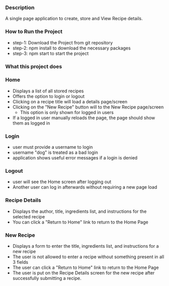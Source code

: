### Description 
A single page application to create, store and View Recipe details.

### How to Run the Project

* step-1: Download the Project from git repository
* step-2: npm install to download the necessary packages
* step-3: npm start to start the project


### What this project does

### Home
* Displays a list of all stored recipes
* Offers the option to login or logout
* Clicking on a recipe title will load a details page/screen
* Clicking on the "New Recipe" button will to the New Recipe page/screen
  * This option is only shown for logged in users
* If a logged in user manually reloads the page, the page should show them as logged in

### Login
* user must provide a username to login
* username "dog" is treated as a bad login
* application shows useful error messages if a login is denied

### Logout 
* user will see the Home screen after logging out
* Another user can log in afterwards without requiring a new page load

### Recipe Details
* Displays the author, title, ingredients list, and instructions for the selected recipe
* You can click a "Return to Home" link to return to the Home Page

### New Recipe
* Displays a form to enter the title, ingredients list, and instructions for a new recipe
* The user is not allowed to enter a recipe without something present in all 3 fields
* The user can click a "Return to Home" link to return to the Home Page
* The user is put on the Recipe Details screen for the new recipe after successfully submitting a recipe.


